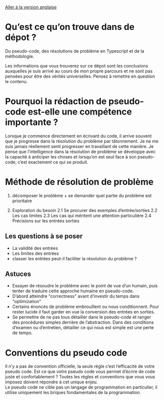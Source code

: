 [Aller à la version anglaise](./README.md)

# Qu’est ce qu’on trouve dans de dépot ?

Du pseudo-code, des résolutions de problème en Typescript et de la méthodologie.

Les informations que vous trouverez sur ce dépot sont les conclusions auxquelles je suis arrivé au cours de mon propre
parcours et ne sont pas pensées pour être des vérités universelles. Pensez à remettre en question le contenu.

# Pourquoi la rédaction de pseudo-code est-elle une compétence importante ?

Lorsque je commence directement en écrivant du code, il arrive souvent que je progresse dans la résolution du problème
par tâtonnement. Je ne me suis jamais réellement senti progresser en travaillant de cette manière. Je pense que
l’intelligence dans la résolution de problème se développe avec la capacité à anticiper les choses et lorsqu’on est seul
face à son pseudo-code, c’est exactement ce qui se produit.

# Méthode de résolution de problème

1. décomposer le problème + se demander quel partie du problème est prioritaire

1. Exploration du besoin
   2.1 Se procurer des exemples d’entrée/sorties
   2.2 Les cas limites
   2.3 Les cas qui méritent une attention particulière
   2.4 Précisions sur les entrées sorties

## Les questions à se poser

- La validité des entrées
- Les limites des entrées
- classer les entrées peut-il faciliter la résolution du problème ?

## Astuces

- Essayer de résoudre le problème avec le point de vue d’un humain, puis tenter de traduire cette approche humaine en
  pseudo-code.
- D’abord atteindre "correctness" avant d’investir du temps dans "optimization"
- Certains énoncés de problème embrouillent ou nous conditionnent. Pour rester lucide il faut garder en vue la
  conversion des entrées en sorties.
- Se permettre de ne pas tous détailler dans le pseudo-code et ranger des procédures simples derrière de l’abstraction.
  Dans des conditions d’examen ou d’entretien, détailler ce qui nous est simple est une perte de temps.

# Conventions du pseudo code

Il n’y a pas de convention officielle, la seule règle c’est l’efficacité de votre pseudo code. Est ce que votre pseudo
code vous permet d’écrire de code juste et confortablement ? Toutes les règles et conventions que vous vous imposez
doivent répondre à cet unique enjeu.  
Le pseudo code ne cible pas un langage de programmation en particulier, il utilise uniquement les briques fondamentales
de la programmation.
